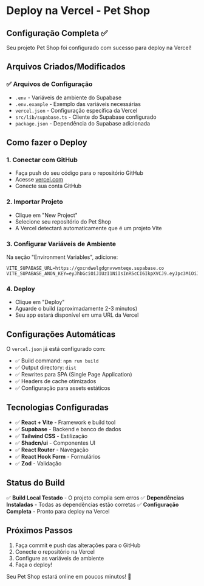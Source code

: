 # Deploy na Vercel - Pet Shop

## Configuração Completa ✅

Seu projeto Pet Shop foi configurado com sucesso para deploy na Vercel!

## Arquivos Criados/Modificados

### ✅ Arquivos de Configuração
- `.env` - Variáveis de ambiente do Supabase
- `.env.example` - Exemplo das variáveis necessárias
- `vercel.json` - Configuração específica da Vercel
- `src/lib/supabase.ts` - Cliente do Supabase configurado
- `package.json` - Dependência do Supabase adicionada

## Como fazer o Deploy

### 1. Conectar com GitHub
- Faça push do seu código para o repositório GitHub
- Acesse [vercel.com](https://vercel.com)
- Conecte sua conta GitHub

### 2. Importar Projeto
- Clique em "New Project"
- Selecione seu repositório do Pet Shop
- A Vercel detectará automaticamente que é um projeto Vite

### 3. Configurar Variáveis de Ambiente
Na seção "Environment Variables", adicione:

```
VITE_SUPABASE_URL=https://gxcndwelgdgnvvwmteqe.supabase.co
VITE_SUPABASE_ANON_KEY=eyJhbGciOiJIUzI1NiIsInR5cCI6IkpXVCJ9.eyJpc3MiOiJzdXBhYmFzZSIsInJlZiI6Imd4Y25kd2VsZ2RnbnZ2d210ZXFlIiwicm9sZSI6ImFub24iLCJpYXQiOjE3NTc5NjQ4MDIsImV4cCI6MjA3MzU0MDgwMn0.yQB5EHuNUrYXuZrLw3D5eqM4TIYW8w0Aq5VCmcIYBtI
```

### 4. Deploy
- Clique em "Deploy"
- Aguarde o build (aproximadamente 2-3 minutos)
- Seu app estará disponível em uma URL da Vercel

## Configurações Automáticas

O `vercel.json` já está configurado com:
- ✅ Build command: `npm run build`
- ✅ Output directory: `dist`
- ✅ Rewrites para SPA (Single Page Application)
- ✅ Headers de cache otimizados
- ✅ Configuração para assets estáticos

## Tecnologias Configuradas

- ✅ **React + Vite** - Framework e build tool
- ✅ **Supabase** - Backend e banco de dados
- ✅ **Tailwind CSS** - Estilização
- ✅ **Shadcn/ui** - Componentes UI
- ✅ **React Router** - Navegação
- ✅ **React Hook Form** - Formulários
- ✅ **Zod** - Validação

## Status do Build

✅ **Build Local Testado** - O projeto compila sem erros
✅ **Dependências Instaladas** - Todas as dependências estão corretas
✅ **Configuração Completa** - Pronto para deploy na Vercel

## Próximos Passos

1. Faça commit e push das alterações para o GitHub
2. Conecte o repositório na Vercel
3. Configure as variáveis de ambiente
4. Faça o deploy!

Seu Pet Shop estará online em poucos minutos! 🚀